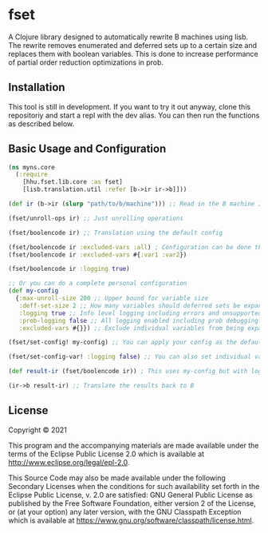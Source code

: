 # fset

A Clojure library designed to automatically rewrite B machines using lisb.
The rewrite removes enumerated and deferred sets up to a certain size and replaces them with boolean variables.
This is done to increase performance of partial order reduction optimizations in prob.

## Installation

This tool is still in development. If you want to try it out anyway,
clone this repositoriy and start a repl with the dev alias. You can then run the functions as described below.

## Basic Usage and Configuration

``` clojure
(ns myns.core
  (:require
    [hhu.fset.lib.core :as fset]
    [lisb.translation.util :refer [b->ir ir->b]]))

(def ir (b->ir (slurp "path/to/b/machine"))) ;; Read in the B machine IR from a file

(fset/unroll-ops ir) ;; Just unrolling operations

(fset/boolencode ir) ;; Translation using the default config

(fset/boolencode ir :excluded-vars :all) ; Configuration can be done through kwargs
(fset/boolencode ir :excluded-vars #{:var1 :var2})

(fset/boolencode ir :logging true)

;; Or you can do a complete personal configuration
(def my-config
  {:max-unroll-size 200 ;; Upper bound for variable size
   :deff-set-size 2 ;; How many variables should deferred sets be expanded to?
   :logging true ;; Info level logging including errors and unsupported expressions
   :prob-logging false ;; All logging enabled including prob debugging
   :excluded-vars #{}}) ;; Exclude individual variables from being expanded

(fset/set-config! my-config) ;; You can apply your config as the default for the session

(fset/set-config-var! :logging false) ;; You can also set individual vars like that

(def result-ir (fset/boolencode ir)) ; This uses my-config but with logging set to false

(ir->b result-ir) ;; Translate the results back to B

```


## License

Copyright © 2021

This program and the accompanying materials are made available under the
terms of the Eclipse Public License 2.0 which is available at
http://www.eclipse.org/legal/epl-2.0.

This Source Code may also be made available under the following Secondary
Licenses when the conditions for such availability set forth in the Eclipse
Public License, v. 2.0 are satisfied: GNU General Public License as published by
the Free Software Foundation, either version 2 of the License, or (at your
option) any later version, with the GNU Classpath Exception which is available
at https://www.gnu.org/software/classpath/license.html.
